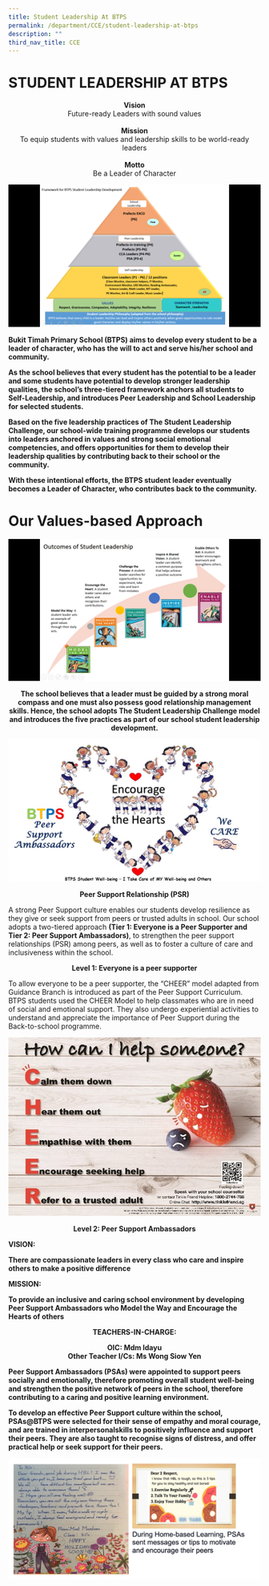 ```yaml
---
title: Student Leadership At BTPS
permalink: /department/CCE/student-leadership-at-btps
description: ""
third_nav_title: CCE
---
```

# STUDENT LEADERSHIP AT BTPS

<center> <Strong> Vision </strong>
<br>Future-ready Leaders with sound values
<br>
<br>
<strong> Mission </strong>
<br>To equip students with values and leadership skills to be world-ready leaders
<br>
<br>
<strong> Motto</strong>
<br>Be a Leader of Character </center>


![](/images/CCE1.png)

<strong>Bukit Timah Primary School (BTPS) aims to develop every student to be a leader of character, who has the will to act and serve his/her school and community.</strong>

<strong>As the school believes that every student has the potential to be a leader and some students have potential to develop stronger leadership qualities, the school’s three-tiered framework anchors all students to Self-Leadership, and introduces Peer Leadership and School Leadership for selected students.</strong>

<strong>Based on the five leadership practices of The Student Leadership Challenge, our school-wide training programme develops our students into leaders anchored in values and strong social emotional competencies, and offers opportunities for them to develop their leadership qualities by contributing back to their school or the community.</strong>

<strong>With these intentional efforts, the BTPS student leader eventually becomes a Leader of Character, who contributes back to the community.</strong>

# Our Values-based Approach

![](/images/CCE2.png)

<strong><center>The school believes that a leader must be guided by a strong moral compass and one must also possess good relationship management skills. Hence, the school adopts The Student Leadership Challenge model and introduces the five practices as part of our school student leadership development.</center></strong>

![](/images/CCE4.jpeg)

<strong><center>Peer Support Relationship (PSR)</center></strong>

A strong Peer Support culture enables our students develop resilience as they give or seek support from peers or trusted adults in school. Our school adopts a two-tiered approach <strong>(Tier 1: Everyone is a Peer Supporter and Tier 2: Peer Support Ambassadors)</strong>, to strengthen the peer support relationships (PSR) among peers, as well as to foster a culture of care and inclusiveness within the school.


<strong><center>Level 1: Everyone is a peer supporter</center></strong>

To allow everyone to be a peer supporter, the “CHEER” model adapted from Guidance Branch is introduced as part of the Peer Support Curriculum. BTPS students used the CHEER Model to help classmates who are in need of social and emotional support. They also undergo experiential activities to understand and appreciate the importance of Peer Support during the Back-to-school programme.

![](/images/CCE5.jpeg)

<strong><center>Level 2: Peer Support Ambassadors</center><strong>

VISION:

There are compassionate leaders in every class who care and inspire others to make a positive difference


 

MISSION:
	
To provide an inclusive and caring school environment by developing Peer Support Ambassadors who Model the Way and Encourage the Hearts of others</strong></center>


<strong><center>TEACHERS-IN-CHARGE:</strong></center>

<strong><center>OIC:</strong> Mdm Idayu </center>
<strong><center>Other Teacher I/Cs:</strong> Ms Wong Siow Yen </center>

 
Peer Support Ambassadors (PSAs) were appointed to support peers socially and emotionally, therefore promoting overall student well-being and strengthen the positive network of peers in the school, therefore contributing to a caring and positive learning environment. 

To develop an effective Peer Support culture within the school, PSAs@BTPS were selected for their sense of empathy and moral courage, and are trained in  interpersonalskills to positively influence and support their peers. They are also taught to recognise signs of distress, and offer practical help or seek support for their peers. 

![](/images/student%20leadership.png)